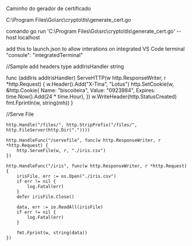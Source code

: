 Caminho do gerador de certificado

C:\Program Files\Go\src\crypto\tls\generate_cert.go



comando go run 'C:\Program Files\Go\src\crypto\tls\generate_cert.go' --host localhost




add this to launch.json to allow interations on integrated VS Code terminal
 "console": "integratedTerminal"





//Sample add headers 
type addIrisHandler string

func (addIris addIrisHandler) ServeHTTP(w http.ResponseWriter, r *http.Request) {
	w.Header().Add("X-Tina", "Lotus")
	http.SetCookie(w, &http.Cookie{
		Name:    "biscoiteira",
		Value:   "0923984",
		Expires: time.Now().Add(24 * time.Hour),
	})
	w.WriteHeader(http.StatusCreated)
	fmt.Fprintln(w, string(mh))
}


//Serve File



	http.Handle("/files/", http.StripPrefix("/files/", http.FileServer(http.Dir("."))))

	http.HandleFunc("/servefile", func(w http.ResponseWriter, r *http.Request) {
		http.ServeFile(w, r, "./iris.csv")
	})

	http.HandleFunc("/iris", func(w http.ResponseWriter, r *http.Request) {
		irisFile, err := os.Open("./iris.csv")
		if err != nil {
			log.Fatal(err)
		}
		defer irisFile.Close()

		data, err := io.ReadAll(irisFile)
		if err != nil {
			log.Fatal(err)
		}

		fmt.Fprint(w, string(data))
	})